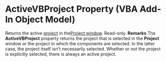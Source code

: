 
# ActiveVBProject Property (VBA Add-In Object Model)



Returns the active [project](b8bdf64f-5920-1ae9-16d0-b26d09524a30.md) in the[Project window](b8bdf64f-5920-1ae9-16d0-b26d09524a30.md). Read-only.
 **Remarks**
The  **ActiveVBProject** property returns the project that is selected in the **Project** window or the project in which the components are selected. In the latter case, the project itself isn't necessarily selected. Whether or not the project is explicitly selected, there is always an active project.
